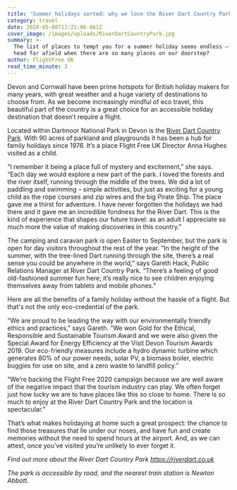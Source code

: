 ```yaml
---
title: 'Summer holidays sorted: why we love the River Dart Country Park'
category: travel
date: 2020-05-08T11:21:06.661Z
cover_image: /images/uploads/RiverDartCountryPark.jpg
summary: >-
  The list of places to tempt you for a summer holiday seems endless – but why
  head far afield when there are so many places on our doorstep?
author: FlightFree UK
read_time_minute: 3
---
```

Devon and Cornwall have been prime hotspots for British holiday makers for many years, with great weather and a huge variety of destinations to choose from. As we become increasingly mindful of eco travel, this beautiful part of the country is a great choice for an accessible holiday destination that doesn’t require a flight.

Located within Dartmoor National Park in Devon is the [River Dart Country Park](https://riverdart.co.uk). With 90 acres of parkland and playgrounds it has been a hub for family holidays since 1976. It’s a place Flight Free UK Director Anna Hughes visited as a child. 

“I remember it being a place full of mystery and excitement,” she says. “Each day we would explore a new part of the park. I loved the forests and the river itself, running through the middle of the trees. We did a lot of paddling and swimming – simple activities, but just as exciting for a young child as the rope courses and zip wires and the big Pirate Ship. The place gave me a thirst for adventure. I have never forgotten the holidays we had there and it gave me an incredible fondness for the River Dart. This is the kind of experience that shapes our future travel: as an adult I appreciate so much more the value of making discoveries in this country.”

The camping and caravan park is open Easter to September, but the park is open for day visitors throughout the rest of the year. “In the height of the summer, with the tree-lined Dart running through the site, there’s a real sense you could be anywhere in the world,” says Gareth Hack, Public Relations Manager at River Dart Country Park. “There’s a feeling of good old-fashioned summer fun here; it’s really nice to see children enjoying themselves away from tablets and mobile phones.”

Here are all the benefits of a family holiday without the hassle of a flight. But that's not the only eco-credential of the park.

“We are proud to be leading the way with our environmentally friendly ethics and practices,” says Gareth. “We won Gold for the Ethical, Responsible and Sustainable Tourism Award and we were also given the Special Award for Energy Efficiency at the Visit Devon Tourism Awards 2019. Our eco-friendly measures include a hydro dynamic turbine which generates 80% of our power needs, solar PV, a biomass boiler, electric buggies for use on site, and a zero waste to landfill policy.”

“We’re backing the Flight Free 2020 campaign because we are well aware of the negative impact that the tourism industry can play. We often forget just how lucky we are to have places like this so close to home. There is so much to enjoy at the River Dart Country Park and the location is spectacular.”

That’s what makes holidaying at home such a great prospect: the chance to find those treasures that lie under our noses, and have fun and create memories without the need to spend hours at the airport. And, as we can attest, once you’ve visited you’re unlikely to ever forget it.

*Find out more about the River Dart Country Park <https://riverdart.co.uk>*

*The park is accessible by road, and the nearest train station is Newton Abbott.*
